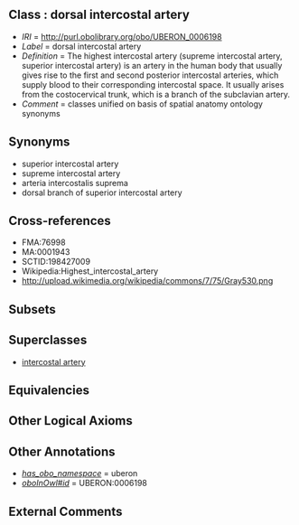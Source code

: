 
## Class : dorsal intercostal artery

 * *IRI* = http://purl.obolibrary.org/obo/UBERON_0006198
 * *Label* = dorsal intercostal artery
 * *Definition* = The highest intercostal artery (supreme intercostal artery, superior intercostal artery) is an artery in the human body that usually gives rise to the first and second posterior intercostal arteries, which supply blood to their corresponding intercostal space. It usually arises from the costocervical trunk, which is a branch of the subclavian artery.
 * *Comment* = classes unified on basis of spatial anatomy ontology synonyms

## Synonyms

 * superior intercostal artery
 * supreme intercostal artery
 * arteria intercostalis suprema
 * dorsal branch of superior intercostal artery

## Cross-references

 * FMA:76998
 * MA:0001943
 * SCTID:198427009
 * Wikipedia:Highest_intercostal_artery
 * http://upload.wikimedia.org/wikipedia/commons/7/75/Gray530.png

## Subsets


## Superclasses

 * [intercostal artery](../../UBERON/12/UBERON_0005612.md)

## Equivalencies


## Other Logical Axioms


## Other Annotations

 * *[has_obo_namespace](../../ce/oboInOwl#hasOBONamespace.md)* = uberon
 * *[oboInOwl#id](../../id/oboInOwl#id.md)* = UBERON:0006198

## External Comments


